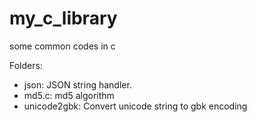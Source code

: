 # my_c_library
some common codes in c

Folders:
- json: JSON string handler.
- md5.c: md5 algorithm
- unicode2gbk: Convert unicode string to gbk encoding

